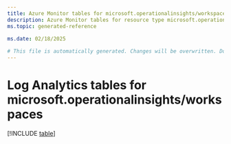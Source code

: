 ```yaml
---
title: Azure Monitor tables for microsoft.operationalinsights/workspaces
description: Azure Monitor tables for resource type microsoft.operationalinsights/workspaces
ms.topic: generated-reference
   
ms.date: 02/18/2025

# This file is automatically generated. Changes will be overwritten. Do not change this file directly.
---
```


# Log Analytics tables for microsoft.operationalinsights/workspaces  

[!INCLUDE [table](~/reusable-content/ce-skilling/azure/includes/azure-monitor/reference/tables/microsoft-operationalinsights_workspaces-include.md)]


